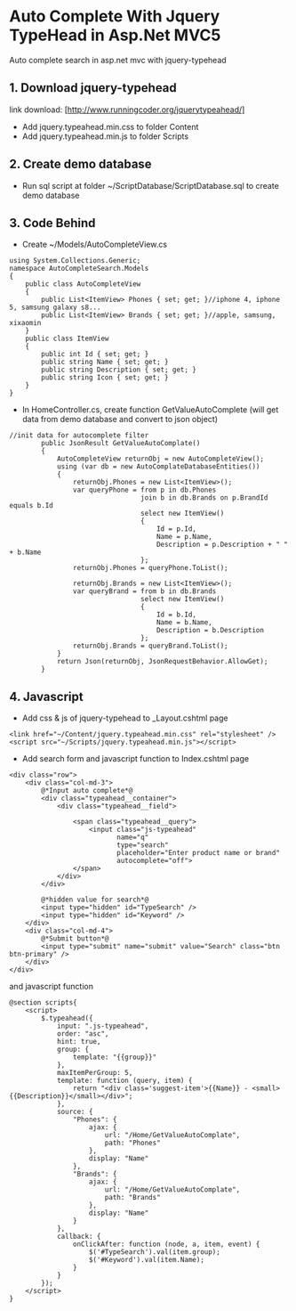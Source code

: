# Auto Complete With Jquery TypeHead in Asp.Net MVC5
Auto complete search in asp.net mvc with jquery-typehead

## 1. Download jquery-typehead
link download: [http://www.runningcoder.org/jquerytypeahead/]
- Add jquery.typeahead.min.css to folder Content 
- Add jquery.typeahead.min.js to folder Scripts

## 2. Create demo database
- Run sql script at folder ~/ScriptDatabase/ScriptDatabase.sql to create demo database

## 3. Code Behind
- Create ~/Models/AutoCompleteView.cs
```
using System.Collections.Generic;
namespace AutoCompleteSearch.Models
{
    public class AutoCompleteView
    {
        public List<ItemView> Phones { set; get; }//iphone 4, iphone 5, samsung galaxy s8...
        public List<ItemView> Brands { set; get; }//apple, samsung, xixaomin
    }
    public class ItemView
    {
        public int Id { set; get; }
        public string Name { set; get; }
        public string Description { set; get; }
        public string Icon { set; get; }
    }
}
```
- In HomeController.cs, create function GetValueAutoComplete (will get data from demo database and convert to json object)
```
//init data for autocomplete filter
        public JsonResult GetValueAutoComplate()
        {
            AutoCompleteView returnObj = new AutoCompleteView();
            using (var db = new AutoComplateDatabaseEntities())
            {
                returnObj.Phones = new List<ItemView>();
                var queryPhone = from p in db.Phones
                                 join b in db.Brands on p.BrandId equals b.Id
                                 select new ItemView()
                                 {
                                     Id = p.Id,
                                     Name = p.Name,
                                     Description = p.Description + " " + b.Name
                                 };
                returnObj.Phones = queryPhone.ToList();

                returnObj.Brands = new List<ItemView>();
                var queryBrand = from b in db.Brands
                                 select new ItemView()
                                 {
                                     Id = b.Id,
                                     Name = b.Name,
                                     Description = b.Description
                                 };
                returnObj.Brands = queryBrand.ToList();
            }
            return Json(returnObj, JsonRequestBehavior.AllowGet);
        }
```
## 4. Javascript
- Add css & js of jquery-typehead to _Layout.cshtml page
```
<link href="~/Content/jquery.typeahead.min.css" rel="stylesheet" />
<script src="~/Scripts/jquery.typeahead.min.js"></script>

```
- Add search form and javascript function to Index.cshtml page
```
<div class="row">
    <div class="col-md-3">
        @*Input auto complete*@
        <div class="typeahead__container">
            <div class="typeahead__field">

                <span class="typeahead__query">
                    <input class="js-typeahead"
                           name="q"
                           type="search"
                           placeholder="Enter product name or brand"
                           autocomplete="off">
                </span>
            </div>
        </div>

        @*hidden value for search*@
        <input type="hidden" id="TypeSearch" />
        <input type="hidden" id="Keyword" />
    </div>
    <div class="col-md-4">
        @*Submit button*@
        <input type="submit" name="submit" value="Search" class="btn btn-primary" />
    </div>
</div>
```
and javascript function
```
@section scripts{
    <script>
        $.typeahead({
            input: ".js-typeahead",
            order: "asc",
            hint: true,
            group: {
                template: "{{group}}"
            },
            maxItemPerGroup: 5,
            template: function (query, item) {
                return "<div class='suggest-item'>{{Name}} - <small>{{Description}}</small></div>";
            },
            source: {
                "Phones": {
                    ajax: {
                        url: "/Home/GetValueAutoComplate",
                        path: "Phones"
                    },
                    display: "Name"
                },
                "Brands": {
                    ajax: {
                        url: "/Home/GetValueAutoComplate",
                        path: "Brands"
                    },
                    display: "Name"
                }
            },
            callback: {
                onClickAfter: function (node, a, item, event) {
                    $('#TypeSearch').val(item.group);
                    $('#Keyword').val(item.Name);
                }
            }
        });
    </script>
}
```

